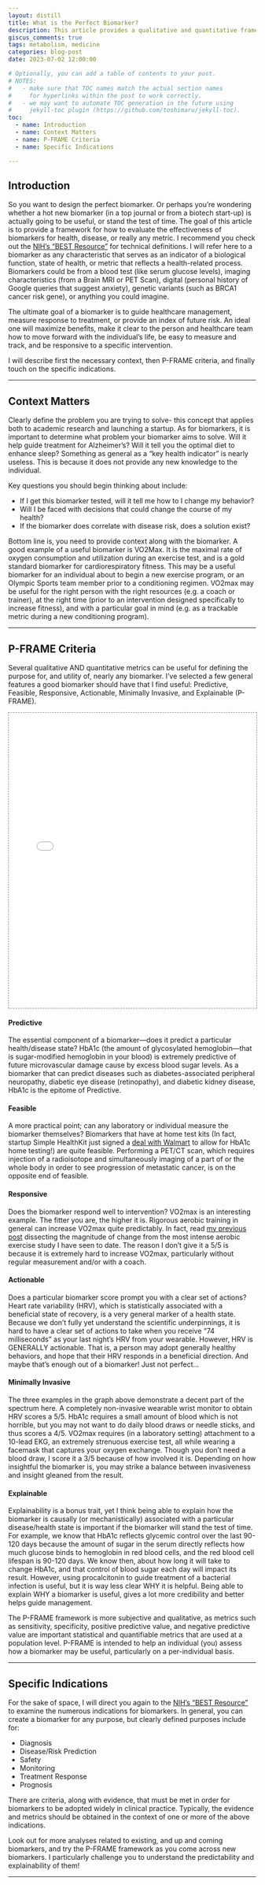 ```yaml
---
layout: distill
title: What is the Perfect Biomarker?
description: This article provides a qualitative and quantitative framework in order to evaluate the utility of biomarkers for health and disease
giscus_comments: true
tags: metabolism, medicine
categories: blog-post
date: 2023-07-02 12:00:00

# Optionally, you can add a table of contents to your post.
# NOTES:
#   - make sure that TOC names match the actual section names
#     for hyperlinks within the post to work correctly.
#   - we may want to automate TOC generation in the future using
#     jekyll-toc plugin (https://github.com/toshimaru/jekyll-toc).
toc:
  - name: Introduction
  - name: Context Matters
  - name: P-FRAME Criteria
  - name: Specific Indications

---
```


## Introduction

So you want to design the perfect biomarker. Or perhaps you’re wondering whether a hot new biomarker (in a top journal or from a biotech start-up) is actually going to be useful, or stand the test of time. The goal of this article is to provide a framework for how to evaluate the effectiveness of biomarkers for health, disease, or really any metric. I recommend you check out the <a href="https://www.ncbi.nlm.nih.gov/books/NBK326791/">NIH’s “BEST Resource”</a> for technical definitions. I will refer here to a biomarker as any characteristic that serves as an indicator of a biological function, state of health, or metric that reflects a health-related process. Biomarkers could be from a blood test (like serum glucose levels), imaging characteristics (from a Brain MRI or PET Scan), digital (personal history of Google queries that suggest anxiety), genetic variants (such as BRCA1 cancer risk gene), or anything you could imagine. 

The ultimate goal of a biomarker is to guide healthcare management, measure response to treatment, or provide an index of future risk. An ideal one will maximize benefits, make it clear to the person and healthcare team how to move forward with the individual’s life, be easy to measure and track, and be responsive to a specific intervention.

I will describe first the necessary context, then P-FRAME criteria, and finally touch on the specific indications.

***

## Context Matters

Clearly define the problem you are trying to solve- this concept that applies both to academic research and launching a startup. As for biomarkers, it is important to determine what problem your biomarker aims to solve. Will it help guide treatment for Alzheimer’s? Will it tell you the optimal diet to enhance sleep? Something as general as a “key health indicator” is nearly useless. This is because it does not provide any new knowledge to the individual. 

Key questions you should begin thinking about include:
<ul>
    <li>If I get this biomarker tested, will it tell me how to I change my behavior?</li>
    <li>Will I be faced with decisions that could change the course of my health? </li>
    <li>If the biomarker does correlate with disease risk, does a solution exist?</li>
</ul>

Bottom line is, you need to provide context along with the biomarker. A good example of a useful biomarker is VO2Max. It is the maximal rate of oxygen consumption and utilization during an exercise test, and is a gold standard biomarker for cardiorespiratory fitness. This may be a useful biomarker for an individual about to begin a new exercise program, or an Olympic Sports team member prior to a conditioning regimen. VO2max may be useful for the right person with the right resources (e.g. a coach or trainer), at the right time (prior to an intervention designed specifically to increase fitness), and with a particular goal in mind (e.g. as a trackable metric during a new conditioning program).

***

## P-FRAME Criteria

Several qualitative AND quantitative metrics can be useful for defining the purpose for, and utility of, nearly any biomarker. I’ve selected a few general features a good biomarker should have that I find useful: Predictive, Feasible, Responsive, Actionable, Minimally Invasive, and Explainable (P-FRAME).

<div class="l-page">
  <iframe src="{{ '/assets/img/Biomarker_Radial_Plot.html' | relative_url }}" frameborder='0' scrolling='no' height="600px" width="100%" style="border: 1px dashed grey;"></iframe>
</div>

#### Predictive

The essential component of a biomarker—does it predict a particular health/disease state? HbA1c (the amount of glycosylated hemoglobin—that is sugar-modified hemoglobin in your blood) is extremely predictive of future microvascular damage cause by excess blood sugar levels. As a biomarker that can predict diseases such as diabetes-associated peripheral neuropathy, diabetic eye disease (retinopathy), and diabetic kidney disease, HbA1c is the epitome of Predictive.

#### Feasible

A more practical point; can any laboratory or individual measure the biomarker themselves? Biomarkers that have at home test kits (In fact, startup Simple HealthKit just signed a <a href="https://www.fiercehealthcare.com/retail/simple-healthkit-inks-deal-walmart-rollback-prices-increase-access-home-test">deal with Walmart</a> to allow for HbA1c home testing!) are quite feasible. Performing a PET/CT scan, which requires injection of a radioisotope and simultaneously imaging of a part of or the whole body in order to see progression of metastatic cancer, is on the opposite end of feasible.

#### Responsive

Does the biomarker respond well to intervention? VO2max is an interesting example. The fitter you are, the higher it is. Rigorous aerobic training in general can increase VO2max quite predictably. In fact, read  <a href="https://brooksleitner.medium.com/the-1977-exercise-protocol-that-increased-fitness-more-than-any-other-8557efa6d929">my previous post</a> dissecting the magnitude of change from the most intense aerobic exercise study I have seen to date. The reason I don’t give it a 5/5 is because it is extremely hard to increase VO2max, particularly without regular measurement and/or with a coach. 

#### Actionable

Does a particular biomarker score prompt you with a clear set of actions? Heart rate variability (HRV), which is statistically associated with a beneficial state of recovery, is a very general marker of a health state. Because we don’t fully yet understand the scientific underpinnings, it is hard to have a clear set of actions to take when you receive “74 milliseconds” as your last night’s HRV from your wearable. However, HRV is GENERALLY actionable. That is, a person may adopt generally healthy behaviors, and hope that their HRV responds in a beneficial direction. And maybe that’s enough out of a biomarker! Just not perfect…

#### Minimally Invasive

The three examples in the graph above demonstrate a decent part of the spectrum here. A completely non-invasive wearable wrist monitor to obtain HRV scores a 5/5. HbA1c requires a small amount of blood which is not horrible, but you may not want to do daily blood draws or needle sticks, and thus scores a 4/5. VO2max requires (in a laboratory setting) attachment to a 10-lead EKG, an extremely strenuous exercise test, all while wearing a facemask that captures your oxygen exchange. Though you don’t need a blood draw, I score it a 3/5 because of how involved it is. Depending on how insightful the biomarker is, you may strike a balance between invasiveness and insight gleaned from the result.

#### Explainable

Explainability is a bonus trait, yet I think being able to explain how the biomarker is causally (or mechanistically) associated with a particular disease/health state is important if the biomarker will stand the test of time. For example, we know that HbA1c reflects glycemic control over the last 90-120 days because the amount of sugar in the serum directly reflects how much glucose binds to hemoglobin in red blood cells, and the red blood cell lifespan is 90-120 days. We know then, about how long it will take to change HbA1c, and that control of blood sugar each day will impact its result. However, using procalcitonin to guide treatment of a bacterial infection is useful, but it is way less clear WHY it is helpful. Being able to explain WHY a biomarker is useful, gives a lot more credibility and better helps guide management.

The P-FRAME framework is more subjective and qualitative, as metrics such as sensitivity, specificity, positive predictive value, and negative predictive value are important statistical and quantifiable metrics that are used at a population level. P-FRAME is intended to help an individual (you) assess how a biomarker may be useful, particularly on a per-individual basis.


***

## Specific Indications

For the sake of space, I will direct you again to the <a href="https://www.ncbi.nlm.nih.gov/books/NBK326791/">NIH’s “BEST Resource”</a> to examine the numerous indications for biomarkers. In general, you can create a biomarker for any purpose, but clearly defined purposes include for:

<ul>
    <li>Diagnosis</li>
    <li>Disease/Risk Prediction</li>
    <li>Safety</li>
    <li>Monitoring</li>
    <li>Treatment Response</li>
    <li>Prognosis</li>    
</ul>

There are criteria, along with evidence, that must be met in order for biomarkers to be adopted widely in clinical practice. Typically, the evidence and metrics should be obtained in the context of one or more of the above indications.

Look out for more analyses related to existing, and up and coming biomarkers, and try the P-FRAME framework as you come across new biomarkers. I particularly challenge you to understand the predictability and explainability of them!

***

